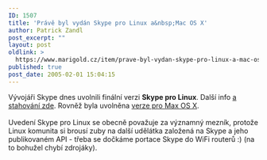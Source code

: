 ```yaml
---
ID: 1507
title: 'Právě byl vydán Skype pro Linux a&nbsp;Mac OS X'
author: Patrick Zandl
post_excerpt: ""
layout: post
oldlink: >
  https://www.marigold.cz/item/prave-byl-vydan-skype-pro-linux-a-mac-os-x
published: true
post_date: 2005-02-01 15:04:15
---
```

<p>Vývojáři Skype dnes uvolnili finální verzi <b>Skype pro Linux</b>. Další info <a href="http://www.skype.com/products/skype/linux" >a stahování zde</a>. Rovněž byla uvolněna <a href="http://www.skype.com/products/skype/macosx/">verze pro Max OS X</a>.<br />
<br />
Uvedení Skype pro Linux se obecně považuje za významný mezník, protože
Linux komunita si brousí zuby na další udělátka založená na Skype a
jeho publikovaném API - třeba se dočkáme portace Skype do WiFi routerů
:) (na to bohužel chybí zdrojáky).</p>
